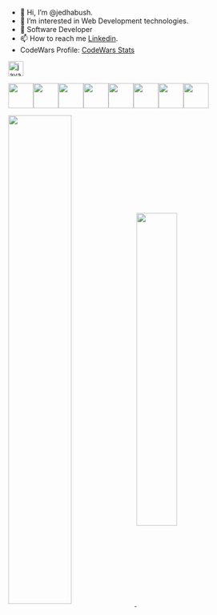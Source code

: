 - 👋 Hi, I’m @jedhabush.
- 👀 I’m interested in Web Development technologies.
- 🌱 Software Developer 
- 📫 How to reach me [Linkedin](https://www.linkedin.com/in/jed-habush-6a877524/).
- CodeWars Profile: [CodeWars Stats](https://www.codewars.com/users/jedhabush/stats)



<a target="_blank" rel="noopener noreferrer nofollow" href="https://www.codewars.com/users/jedhabush/badges/large"><img height="30" alt="javascript" src="https://www.codewars.com/users/jedhabush/badges/large" style="max-width: 100%;"></a>


<!-- css code for langs icons-->

<img height=50 src="https://cdn.jsdelivr.net/gh/devicons/devicon/icons/react/react-original.svg"/><img height=50  src="https://cdn.jsdelivr.net/gh/devicons/devicon/icons/javascript/javascript-original.svg"/><img height=50
src="https://cdn.jsdelivr.net/gh/devicons/devicon/icons/html5/html5-original.svg" /><img height=50
src="https://cdn.jsdelivr.net/gh/devicons/devicon/icons/css3/css3-original.svg" /><img height=50
src="https://cdn.jsdelivr.net/gh/devicons/devicon/icons/java/java-original.svg" /><img height=50
src="https://cdn.jsdelivr.net/gh/devicons/devicon/icons/git/git-plain.svg"/><img height=50
src="https://cdn.jsdelivr.net/gh/devicons/devicon/icons/github/github-original.svg"/><img height=50  src="https://cdn.jsdelivr.net/gh/devicons/devicon/icons/canva/canva-original.svg"/>

  


<!-- css code taken from https://github.com/anuraghazra -->
<!-- css code for cards stats and top langugaes-->

<a href="https://github.com/jedhabush/github-readme-stats#gh-light-mode-only"> <!--card stats for allc commits -->
  <img align="center" width=50% src="https://github-readme-stats.vercel.app/api?username=jedhabush&show_icons=true&hide_border=true&include_all_commits=true&theme=default#gh-light-mode-only" />
</a>
<a href="https://github.com/jedhabush/github-readme-stats">  <!--top langs -->
  <img align="center" width=40% src="https://github-readme-stats.vercel.app/api/top-langs/?username=jedhabush&hide_border=true&layout=compact" />
</a>




<!---
jedhabush/jedhabush is a ✨ special ✨ repository because its `README.md` (this file) appears on your GitHub profile.
You can click the Preview link to take a look at your changes.
--->
